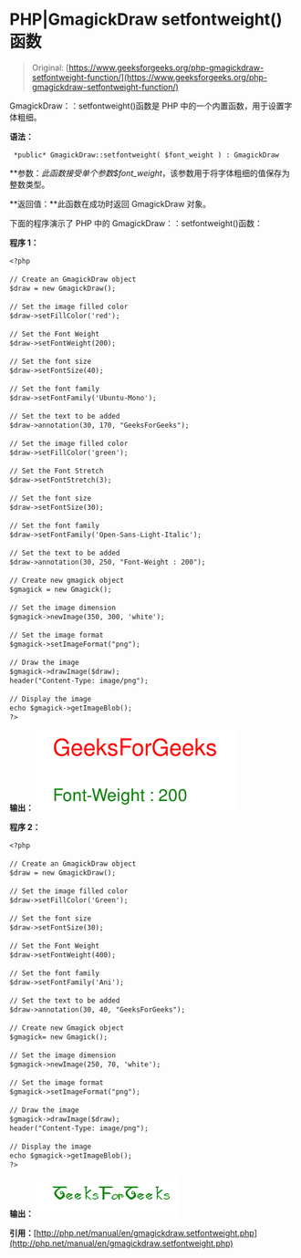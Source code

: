 # PHP|GmagickDraw setfontweight()函数

> Original: [https://www.geeksforgeeks.org/php-gmagickdraw-setfontweight-function/](https://www.geeksforgeeks.org/php-gmagickdraw-setfontweight-function/)

GmagickDraw：：setfontweight()函数是 PHP 中的一个内置函数，用于设置字体粗细。

**语法：**

```
 *public* GmagickDraw::setfontweight( $font_weight ) : GmagickDraw
```

**参数：**此函数接受单个参数*$font_weight*，该参数用于将字体粗细的值保存为整数类型。

**返回值：**此函数在成功时返回 GmagickDraw 对象。

下面的程序演示了 PHP 中的 GmagickDraw：：setfontweight()函数：

**程序 1：**

```
<?php

// Create an GmagickDraw object
$draw = new GmagickDraw();

// Set the image filled color
$draw->setFillColor('red');

// Set the Font Weight
$draw->setFontWeight(200);

// Set the font size
$draw->setFontSize(40);

// Set the font family
$draw->setFontFamily('Ubuntu-Mono');

// Set the text to be added
$draw->annotation(30, 170, "GeeksForGeeks");

// Set the image filled color
$draw->setFillColor('green');

// Set the Font Stretch
$draw->setFontStretch(3);

// Set the font size
$draw->setFontSize(30);

// Set the font family
$draw->setFontFamily('Open-Sans-Light-Italic');

// Set the text to be added
$draw->annotation(30, 250, "Font-Weight : 200");

// Create new gmagick object    
$gmagick = new Gmagick();

// Set the image dimension 
$gmagick->newImage(350, 300, 'white');

// Set the image format
$gmagick->setImageFormat("png");

// Draw the image 
$gmagick->drawImage($draw);
header("Content-Type: image/png");

// Display the image
echo $gmagick->getImageBlob();
?>
```

**输出：**
![setFontWeight](img/45b9954d95845d42c2686134210f5ce5.png)

**程序 2：**

```
<?php

// Create an GmagickDraw object
$draw = new GmagickDraw();

// Set the image filled color
$draw->setFillColor('Green');

// Set the font size
$draw->setFontSize(30);

// Set the Font Weight
$draw->setFontWeight(400);

// Set the font family
$draw->setFontFamily('Ani');

// Set the text to be added
$draw->annotation(30, 40, "GeeksForGeeks");

// Create new Gmagick object    
$gmagick= new Gmagick();

// Set the image dimension
$gmagick->newImage(250, 70, 'white');

// Set the image format
$gmagick->setImageFormat("png");

// Draw the image
$gmagick->drawImage($draw);
header("Content-Type: image/png");

// Display the image
echo $gmagick->getImageBlob();
?>
```

**输出：**
![setFontWeight](img/9c23154fd4bfe6740da2a13f574fc601.png)

**引用：**[http://php.net/manual/en/gmagickdraw.setfontweight.php](http://php.net/manual/en/gmagickdraw.setfontweight.php)